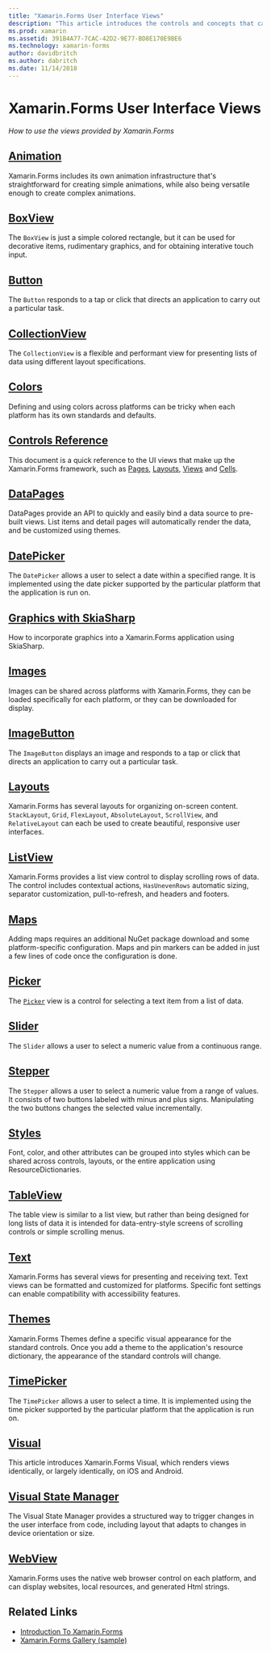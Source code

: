 ```yaml
---
title: "Xamarin.Forms User Interface Views"
description: "This article introduces the controls and concepts that can be used when creating a user interface in a Xamarin.Forms application."
ms.prod: xamarin
ms.assetid: 391B4A77-7CAC-42D2-9E77-BD8E170E9BE6
ms.technology: xamarin-forms
author: davidbritch
ms.author: dabritch
ms.date: 11/14/2018
---
```


# Xamarin.Forms User Interface Views

_How to use the views provided by Xamarin.Forms_

## [Animation](animation/index.md)

Xamarin.Forms includes its own animation infrastructure that's straightforward for creating simple animations, while also being versatile enough to create complex animations.

## [BoxView](boxview.md)

The `BoxView` is just a simple colored rectangle, but it can be used for decorative items, rudimentary graphics, and for obtaining interative touch input.

## [Button](button.md)

The `Button` responds to a tap or click that directs an application to carry out a particular task.

## [CollectionView](collectionview.md)

The `CollectionView` is a flexible and performant view for presenting lists of data using different layout specifications.

## [Colors](colors.md)

Defining and using colors across platforms can be tricky when each platform has its own standards and defaults.

## [Controls Reference](controls/index.md)

This document is a quick reference to the UI views that make up the Xamarin.Forms framework, such as [Pages](~/xamarin-forms/user-interface/controls/pages.md), [Layouts](~/xamarin-forms/user-interface/controls/layouts.md), [Views](~/xamarin-forms/user-interface/controls/views.md) and [Cells](~/xamarin-forms/user-interface/controls/cells.md).

## [DataPages](datapages/index.md)

DataPages provide an API to quickly and easily bind a data source to pre-built views. List items and detail pages will automatically render the data, and be customized using themes.

## [DatePicker](datepicker.md)

The `DatePicker` allows a user to select a date within a specified range. It is implemented using the date picker supported by the particular platform that the application is run on.

## [Graphics with SkiaSharp](graphics/skiasharp/index.md)

How to incorporate graphics into a Xamarin.Forms application using SkiaSharp.

## [Images](images.md)

Images can be shared across platforms with Xamarin.Forms, they can be loaded specifically for each platform, or they can be downloaded for display.

## [ImageButton](imagebutton.md)

The `ImageButton` displays an image and responds to a tap or click that directs an application to carry out a particular task.

## [Layouts](layouts/index.md)

Xamarin.Forms has several layouts for organizing on-screen content. `StackLayout`, `Grid`, `FlexLayout`, `AbsoluteLayout`, `ScrollView`, and `RelativeLayout` can each be used to create beautiful, responsive user interfaces.

## [ListView](listview/index.md)

Xamarin.Forms provides a list view control to display scrolling rows of data. The control includes contextual actions, `HasUnevenRows` automatic sizing, separator customization, pull-to-refresh, and headers and footers.

## [Maps](map.md)

Adding maps requires an additional NuGet package download and some platform-specific configuration. Maps and pin markers can be added in just a few lines of code once the configuration is done.

## [Picker](picker/index.md)

The [`Picker`](xref:Xamarin.Forms.Picker) view is a control for selecting a text item from a list of data.

## [Slider](slider.md)

The `Slider` allows a user to select a numeric value from a continuous range.

## [Stepper](stepper.md)

The `Stepper` allows a user to select a numeric value from a range of values. It consists of two buttons labeled with minus and plus signs. Manipulating the two buttons changes the selected value incrementally.

## [Styles](styles/index.md)

Font, color, and other attributes can be grouped into styles which can be shared across controls, layouts, or the entire application using ResourceDictionaries.

## [TableView](tableview.md)

The table view is similar to a list view, but rather than being designed for long lists of data it is intended for data-entry-style screens of scrolling controls or simple  scrolling menus.

## [Text](text/index.md)

Xamarin.Forms has several views for presenting and receiving text. Text views can be formatted and customized for platforms. Specific font settings can enable compatibility with accessibility features.

## [Themes](themes/index.md)

Xamarin.Forms Themes define a specific visual appearance for the standard controls. Once you add a theme to the application's resource dictionary, the appearance of the standard controls will change.

## [TimePicker](timepicker.md)

The `TimePicker` allows a user to select a time. It is implemented using the time picker supported by the particular platform that the application is run on.

## [Visual](visual.md)

This article introduces Xamarin.Forms Visual, which renders views identically, or largely identically, on iOS and Android.

## [Visual State Manager](visual-state-manager.md)

The Visual State Manager provides a structured way to trigger changes in the user interface from code, including layout that adapts to changes in device orientation or size.

## [WebView](webview.md)

Xamarin.Forms uses the native web browser control on each platform, and can display websites, local resources, and generated Html strings.

## Related Links

- [Introduction To Xamarin.Forms](~/xamarin-forms/get-started/introduction-to-xamarin-forms.md)
- [Xamarin.Forms Gallery (sample)](https://developer.xamarin.com/samples/FormsGallery/)
